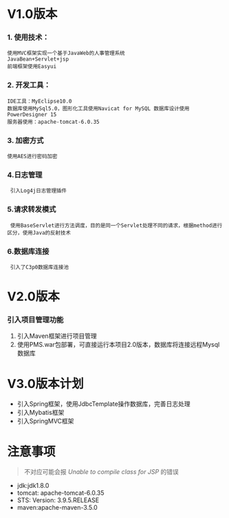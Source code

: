 # V1.0版本
### 1. 使用技术：
  	使用MVC框架实现一个基于JavaWeb的人事管理系统
	JavaBean+Servlet+jsp
	前端框架使用Easyui
### 2. 开发工具：
	IDE工具：MyEclipse10.0
	数据库使用MySql5.0，图形化工具使用Navicat for MySQL 数据库设计使用PowerDesigner 15
	服务器使用：apache-tomcat-6.0.35 	
### 3. 加密方式
	使用AES进行密码加密
### 4.日志管理
	 引入Log4j日志管理插件	
### 5.请求转发模式
	 使用BaseServlet进行方法调度，目的是同一个Servlet处理不同的请求，根据method进行区分，使用Java的反射技术
### 6.数据库连接
	 引入了C3p0数据库连接池

# V2.0版本
### 引入项目管理功能
 1. 引入Maven框架进行项目管理
 2. 使用PMS.war包部署，可直接运行本项目2.0版本，数据库将连接远程Mysql数据库
 
 
 # V3.0版本计划
 - 引入Spring框架，使用JdbcTemplate操作数据库，完善日志处理
 - 引入Mybatis框架
 - 引入SpringMVC框架
 
# 注意事项
> 不对应可能会报 *Unable to compile class for JSP* 的错误

- jdk:jdk1.8.0
- tomcat: apache-tomcat-6.0.35
- STS: Version: 3.9.5.RELEASE
- maven:apache-maven-3.5.0
 
